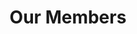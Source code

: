 ---
layout: collection_listing
title: Our Members
description: "Meet the diverse and talented individuals and organizations that form the C5IN community."
collection_name: members # This tells the layout which collection to iterate over
permalink: /members/
---